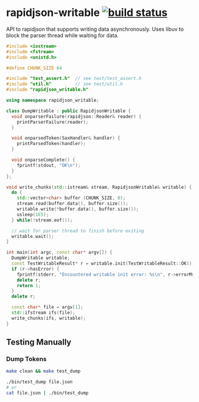 # rapidjson-writable [![build status](https://secure.travis-ci.org/nodesource/rapidjson-writable.svg?branch=master)](http://travis-ci.org/nodesource/rapidjson-writable)

API to rapidjson that supports writing data asynchronously. Uses libuv to block the parser thread while waiting for data.

```cpp
#include <iostream>
#include <fstream>
#include <unistd.h>

#define CHUNK_SIZE 64

#include "test_assert.h"  // see test/test_assert.h
#include "util.h"         // see test/util.h
#include "rapidjson_writable.h"

using namespace rapidjson_writable;

class DumpWritable : public RapidjsonWritable {
  void onparserFailure(rapidjson::Reader& reader) {
    printParserFailure(reader);
  }

  void onparsedToken(SaxHandler& handler) {
    printParsedToken(handler);
  }

  void onparseComplete() {
    fprintf(stdout, "OK\n");
  }
};

void write_chunks(std::istream& stream, RapidjsonWritable& writable) {
  do {
    std::vector<char> buffer (CHUNK_SIZE, 0);
    stream.read(buffer.data(), buffer.size());
    writable.write(*buffer.data(), buffer.size());
    usleep(1E5);
  } while(!stream.eof());

  // wait for parser thread to finish before exiting
  writable.wait();
}

int main(int argc, const char* argv[]) {
  DumpWritable writable;
  const TestWritableResult* r = writable.init(TestWritableResult::OK());
  if (r->hasError) {
    fprintf(stderr, "Encountered writable init error: %s\n", r->errorMsg);
    delete r;
    return 1;
  }
  delete r;

  const char* file = argv[1];
  std::ifstream ifs(file);
  write_chunks(ifs, writable);
}
```

## Testing Manually

### Dump Tokens

```sh
make clean && make test_dump

./bin/test_dump file.json
# or
cat file.json | ./bin/test_dump
```
